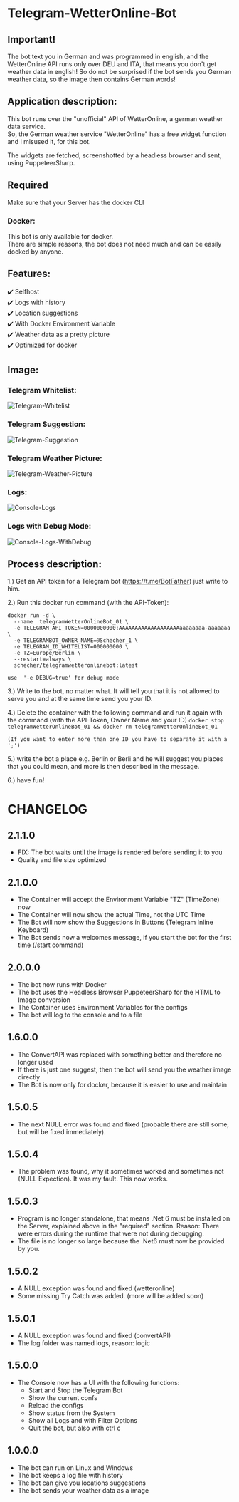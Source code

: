 ﻿# Telegram-WetterOnline-Bot

## Important!
The bot text you in German and was programmed in english, and the WetterOnline API runs only over DEU and ITA, that means you don't get weather data in english! So do not be surprised if the bot sends you German weather data, so the image then contains German words!

## Application description:
This bot runs over the "unofficial" API of WetterOnline, a german weather data service.  
So, the German weather service "WetterOnline" has a free widget function and I misused it, for this bot.   

The widgets are fetched, screenshotted by a headless browser and sent, using PuppeteerSharp.  

## Required
Make sure that your Server has the docker CLI

### Docker:
This bot is only available for docker.  
There are simple reasons, the bot does not need much and can be easily docked by anyone.  

## Features:
✔️ Selfhost<br/>
✔️ Logs with history<br/>
✔️ Location suggestions<br/>
✔️ With Docker Environment Variable<br/>
✔️ Weather data as a pretty picture<br/>
✔️ Optimized for docker<br/>

## Image:
### Telegram Whitelist:
![Telegram-Whitelist](IMAGES/Version%202.1.1.0/Whitelist.png)

### Telegram Suggestion:
![Telegram-Suggestion](IMAGES/Version%202.1.1.0/TelegramSuggestion.png)

### Telegram Weather Picture:
![Telegram-Weather-Picture](IMAGES/Version%202.1.1.0/TelegramWeatherPicture.png)

### Logs:
![Console-Logs](IMAGES/Version%202.0.0.0/Console_DebugModeOff.png)

### Logs with Debug Mode:
![Console-Logs-WithDebug](IMAGES/Version%202.0.0.0/Console_DebugModeOn.png)


## Process description:
1.) Get an API token for a Telegram bot (https://t.me/BotFather) just write to him.

2.) Run this docker run command (with the API-Token):  
```
docker run -d \
  --name  telegramWetterOnlineBot_01 \
  -e TELEGRAM_API_TOKEN=0000000000:AAAAAAAAAAAAAAAAAAAaaaaaaaa-aaaaaaa \
  -e TELEGRAMBOT_OWNER_NAME=@Schecher_1 \
  -e TELEGRAM_ID_WHITELIST=000000000 \
  -e TZ=Europe/Berlin \
  --restart=always \
  schecher/telegramwetteronlinebot:latest
```

```use  '-e DEBUG=true' for debug mode```

3.) Write to the bot, no matter what. It will tell you that it is not allowed to serve you and at the same time send you your ID.

4.) Delete the container with the following command and run it again with the command (with the API-Token, Owner Name and your ID)
``` docker stop telegramWetterOnlineBot_01 && docker rm telegramWetterOnlineBot_01 ```

```(If you want to enter more than one ID you have to separate it with a ';')```

5.) write the bot a place e.g. Berlin or Berli and he will suggest you places that you could mean, and more is then described in the message.

6.) have fun!


# CHANGELOG

## 2.1.1.0
- FIX: The bot waits until the image is rendered before sending it to you
- Quality and file size optimized

## 2.1.0.0
- The Container will accept the Environment Variable "TZ" (TimeZone) now
- The Container will now show the actual Time, not the UTC Time
- The Bot will now show the Suggestions in Buttons (Telegram Inline Keyboard)
- The Bot sends now a welcomes message, if you start the bot for the first time (/start command)

## 2.0.0.0
- The bot now runs with Docker
- The bot uses the Headless Browser PuppeteerSharp for the HTML to Image conversion
- The Container uses Environment Variables for the configs
- The bot will log to the console and to a file

## 1.6.0.0
- The ConvertAPI was replaced with something better and therefore no longer used
- If there is just one suggest, then the bot will send you the weather image directly
- The Bot is now only for docker, because it is easier to use and maintain

## 1.5.0.5
- The next NULL error was found and fixed (probable there are still some, but will be fixed immediately).

## 1.5.0.4
- The problem was found, why it sometimes worked and sometimes not (NULL Expection). It was my fault. This now works.

## 1.5.0.3
- Program is no longer standalone, that means .Net 6 must be installed on the Server, explained above in the "required" section. Reason: There were errors during the runtime that were not during debugging.
- The file is no longer so large because the .Net6 must now be provided by you.

## 1.5.0.2
- A NULL exception was found and fixed (wetteronline)
- Some missing Try Catch was added. (more will be added soon)

## 1.5.0.1
- A NULL exception was found and fixed (convertAPI)
- The log folder was named logs, reason: logic

## 1.5.0.0
- The Console now has a UI with the following functions:
    - Start and Stop the Telegram Bot
    - Show the current confs
    - Reload the configs
    - Show status from the System
    - Show all Logs and with Filter Options
    - Quit the bot, but also with ctrl c

## 1.0.0.0
- The bot can run on Linux and Windows
- The bot keeps a log file with history
- The bot can give you locations suggestions
- The bot sends your weather data as a image
